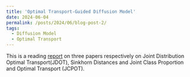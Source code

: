 ```yaml
---
title: 'Optimal Transport-Guided Diffusion Model'
date: 2024-06-04
permalink: /posts/2024/06/blog-post-2/
tags:
  - Diffusion Model
  - Optimal Transport
---
```


This is a reading [report](../files/Notes_on_Optimal_Transport.pdf) on three papers respectively on Joint Distribution Optimal Transport(JDOT), Sinkhorn Distances and Joint Class Proportion and Optimal Transport (JCPOT). 
